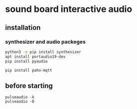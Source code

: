 # sound board interactive audio

## installation

### synthesizer and audio packeges
```bash
python3 -m pip install synthesizer
apt install portaudio19-dev
pip install pyaudio
```

```bash
pip install paho-mqtt
```
## before starting

```text
pulseaudio -k
pulseaudio -D
```